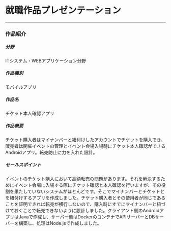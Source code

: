 # 就職作品プレゼンテーション

<!-- ### HAL大阪 高度情報処理学科３年 竹田虎太郎 -->

***

### 作品紹介

##### 分野
ITシステム・WEBアプリケーション分野

##### 作品種別
モバイルアプリ

##### 作品名
チケット本人確認アプリ

##### 作品概要
チケット購入者はマイナンバーと紐付けしたアカウントでチケットを購入でき、販売者は開催イベントの管理とイベント会場入場時にチケット本人確認ができるAndroidアプリ。転売防止に力を入れた設計。

##### セールスポイント
イベントのチケット購入において高額転売の問題があります。それを解決するためにイベント会場に入場する際にチケット確認と本人確認を行いますが、その役割を果たしていないシステムがほとんどです。そこでマイナンバーとチケットとを紐付けするアプリを作成しました。チケット購入者とその使用者が同じであることを証明できれば転売が横行しないので、購入時にすでにマイナンバーと紐づけておくことで転売できないように設計しました。クライアント側のAndroidアプリはJavaで作成し、サーバー側はDockerのコンテナでAPIサーバーとDBサーバーを構築し、処理はNode.jsで作成しました。

<!-- 
***

### 出品者プロフィール

私の強みは分析力です。多角的に情報を収集・精査・分析し、自分が納得できるまで調べることが重要だと思っています。分野を絞らずに情報収集することで得た、他業界の常識や知識を用いた広い視野で分析し、企画のアイデアを出すことで、学内コンペで銅賞を受賞できました。その他取得資格・賞は、応用情報技術者試験合格・２ヶ年皆勤賞などがあります。また、休日も友人と謎解きや脱出ゲームなど分析力や理論的思考が活かせる遊びを楽しんでいます。

得意言語はJava, JavaScript, PHP, CSSで、フロントエンドとバックエンド両方に興味があり、フルスタックのWebエンジニアを目指しています。ソフトウェア開発にも興味があり、日常生活を便利にできるソフトウェアを制作することも好きです。
 -->
